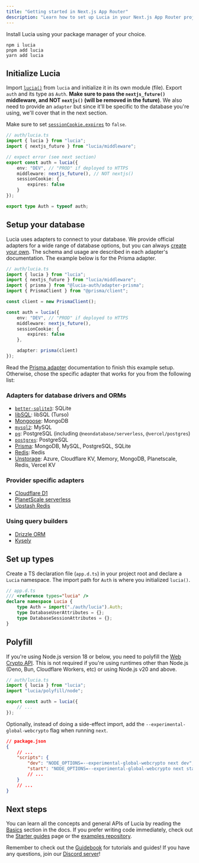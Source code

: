 ```yaml
---
title: "Getting started in Next.js App Router"
description: "Learn how to set up Lucia in your Next.js App Router project"
---
```


Install Lucia using your package manager of your choice.

```
npm i lucia
pnpm add lucia
yarn add lucia
```

## Initialize Lucia

Import [`lucia()`](/reference/lucia/modules/main#lucia) from `lucia` and initialize it in its own module (file). Export `auth` and its type as `Auth`. **Make sure to pass the `nextjs_future()` middleware, and NOT `nextjs()` (will be removed in the future)**. We also need to provide an `adapter` but since it'll be specific to the database you're using, we'll cover that in the next section.

Make sure to set [`sessionCookie.expires`](/basics/configuration#sessioncookie) to `false`.

```ts
// auth/lucia.ts
import { lucia } from "lucia";
import { nextjs_future } from "lucia/middleware";

// expect error (see next section)
export const auth = lucia({
	env: "DEV", // "PROD" if deployed to HTTPS
	middleware: nextjs_future(), // NOT nextjs()
	sessionCookie: {
		expires: false
	}
});

export type Auth = typeof auth;
```

## Setup your database

Lucia uses adapters to connect to your database. We provide official adapters for a wide range of database options, but you can always [create your own](/reference/database-adapter). The schema and usage are described in each adapter's documentation. The example below is for the Prisma adapter.

```ts
// auth/lucia.ts
import { lucia } from "lucia";
import { nextjs_future } from "lucia/middleware";
import { prisma } from "@lucia-auth/adapter-prisma";
import { PrismaClient } from "@prisma/client";

const client = new PrismaClient();

const auth = lucia({
	env: "DEV", // "PROD" if deployed to HTTPS
	middleware: nextjs_future(),
	sessionCookie: {
		expires: false
	},

	adapter: prisma(client)
});
```

Read the [Prisma adapter](/database-adapters/prisma) documentation to finish this example setup. Otherwise, chose the specific adapter that works for you from the following list:

### Adapters for database drivers and ORMs

- [`better-sqlite3`](/database-adapters/better-sqlite3): SQLite
- [libSQL](/database-adapters/libsql): libSQL (Turso)
- [Mongoose](/database-adapters/mongoose): MongoDB
- [`mysql2`](/database-adapters/mysql2): MySQL
- [`pg`](/database-adapters/pg): PostgreSQL (including `@neondatabase/serverless`, `@vercel/postgres`)
- [`postgres`](/database-adapters/postgres): PostgreSQL
- [Prisma](/database-adapters/prisma): MongoDB, MySQL, PostgreSQL, SQLite
- [Redis](/database-adapters/redis): Redis
- [Unstorage](/database-adapters/unstorage): Azure, Cloudflare KV, Memory, MongoDB, Planetscale, Redis, Vercel KV

### Provider specific adapters

- [Cloudflare D1](/database-adapters/cloudflare-d1)
- [PlanetScale serverless](/database-adapters/planetscale-serverless)
- [Upstash Redis](/database-adapters/upstash-redis)

### Using query builders

- [Drizzle ORM](/guidebook/drizzle-orm)
- [Kysely](/guidebook/kysely)

## Set up types

Create a TS declaration file (`app.d.ts`) in your project root and declare a `Lucia` namespace. The import path for `Auth` is where you initialized `lucia()`.

```ts
// app.d.ts
/// <reference types="lucia" />
declare namespace Lucia {
	type Auth = import("./auth/lucia").Auth;
	type DatabaseUserAttributes = {};
	type DatabaseSessionAttributes = {};
}
```

## Polyfill

If you're using Node.js version 18 or below, you need to polyfill the [Web Crypto API](https://developer.mozilla.org/en-US/docs/Web/API/Web_Crypto_API). This is not required if you're using runtimes other than Node.js (Deno, Bun, Cloudflare Workers, etc) or using Node.js v20 and above.

```ts
// auth/lucia.ts
import { lucia } from "lucia";
import "lucia/polyfill/node";

export const auth = lucia({
	// ...
});
```

Optionally, instead of doing a side-effect import, add the `--experimental-global-webcrypto` flag when running `next`.

```json
// package.json
{
	// ...
	"scripts": {
		"dev": "NODE_OPTIONS=--experimental-global-webcrypto next dev",
		"start": "NODE_OPTIONS=--experimental-global-webcrypto next start"
		// ...
	}
	// ...
}
```

## Next steps

You can learn all the concepts and general APIs of Lucia by reading the [Basics](/basics/database) section in the docs. If you prefer writing code immediately, check out the [Starter guides](/starter-guides) page or the [examples repository](https://github.com/lucia-auth/examples).

Remember to check out the [Guidebook](/guidebook) for tutorials and guides! If you have any questions, join our [Discord server](/discord)!
